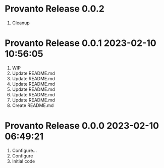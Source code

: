 # Provanto Release 0.0.2                    
1. Cleanup

# Provanto Release 0.0.1 2023-02-10 10:56:05
1. WIP
2. Update README.md
3. Update README.md
4. Update README.md
5. Update README.md
6. Update README.md
7. Update README.md
8. Create README.md

# Provanto Release 0.0.0 2023-02-10 06:49:21
1. Configure...
2. Configure
3. Initial code
